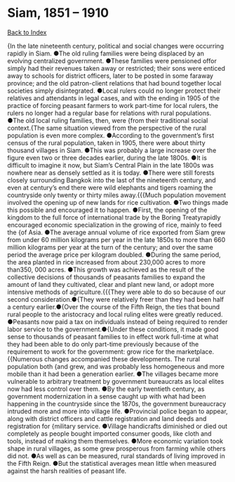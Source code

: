 # Siam, 1851 – 1910
[Back to Index](https://github.com/windows10010/tpoExtractor/blob/master/README.md)

{In the late nineteenth century, political and social changes were occurring rapidly in Siam. ●The old ruling families were being displaced by an evolving centralized government. ●These families were pensioned offor simply had their revenues taken away or restricted; their sons were enticed away to schools for district officers, later to be posted in some faraway province; and the old patron-client relations that had bound together local societies simply disintegrated. ●Local rulers could no longer protect their relatives and attendants in legal cases, and with the ending in 1905 of the practice of forcing peasant farmers to work part-time for local rulers, the rulers no longer had a regular base for relations with rural populations. ●The old local ruling families, then, were {from their traditional social context.{The same situation viewed from the perspective of the rural population is even more complex. ●According to the government’s first census of the rural population, taken in 1905, there were about thirty thousand villages in Siam. ●This was probably a large increase over the figure even two or three decades earlier, during the late 1800s. ●It is difficult to imagine it now, but Siam’s Central Plain in the late 1800s was nowhere near as densely settled as it is today. ●There were still forests closely surrounding Bangkok into the last of the nineteenth century, and even at century’s end there were wild elephants and tigers roaming the countryside only twenty or thirty miles away.{{{Much population movement involved the opening up of new lands for rice cultivation. ●Two things made this possible and encouraged it to happen. ●First, the opening of the kingdom to the full force of international trade by the Boring Treatyrapidly encouraged economic specialization in the growing of rice, mainly to feed the {of Asia. ●The average annual volume of rice exported from Siam grew from under 60 million kilograms per year in the late 1850s to more than 660 million kilograms per year at the turn of the century; and over the same period the average price per kilogram doubled. ●During the same period, the area planted in rice increased from about 230,000 acres to more than350, 000 acres. ●This growth was achieved as the result of the collective decisions of thousands of peasants families to expand the amount of land they cultivated, clear and plant new land, or adopt more intensive methods of agriculture.{{{They were able to do so because of our second consideration.●{They were relatively freer than they had been half a century earlier.●{Over the course of the Fifth Reign, the ties that bound rural people to the aristocracy and local ruling 
elites were greatly reduced. ●Peasants now paid a tax on individuals instead of being required to render labor service to the government.●{Under these conditions, it made good sense to thousands of peasant families to in effect work
full-time at what they had been able to do only part-time previously because of the requirement to work for the government: grow rice for the marketplace.{{Numerous changes accompanied these developments. The rural population both {and grew, and was probably less homogeneous and more mobile than it had been a generation earlier. ●The villages became more vulnerable to arbitrary treatment by government bureaucrats as local elites now had less control over them. ●By the early twentieth century, as government modernization in a sense caught up with what had been happening in the countryside since the 1870s, the government bureaucracy intruded more and more into village life. ●Provincial police began to appear, along with district officers and cattle registration and land deeds and registration for {military service. ●Village handicrafts diminished or died out completely as people bought imported consumer goods, like cloth and tools, instead of making them themselves. ●More economic variation took shape in rural villages, as some grew prosperous from farming while others did not. ●As well as can be measured, rural standards of living improved in the Fifth Reign. ●But the statistical averages mean little when measured against the harsh realities of peasant life.